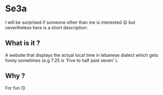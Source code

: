 # Se3a
I will be surprised if someone other than me is interested 😛 but nevertheless here is a short description:

## What is it ?
A website that displays the actual local time in lebanese dialect which gets funny sometimes (e.g 7:25 is 'Five to half past seven' ).

## Why ?
For fun 🙃
